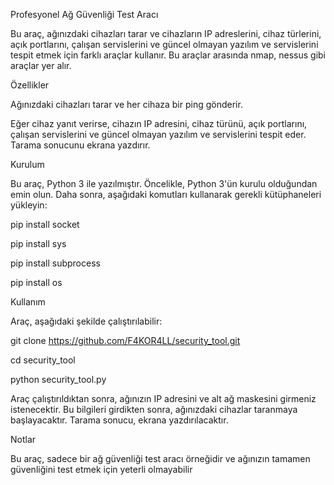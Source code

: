 Profesyonel Ağ Güvenliği Test Aracı

Bu araç, ağınızdaki cihazları tarar ve cihazların IP adreslerini, cihaz türlerini, açık portlarını, çalışan servislerini ve güncel olmayan yazılım ve servislerini tespit etmek için farklı araçlar kullanır. Bu araçlar arasında nmap, nessus gibi araçlar yer alır.

Özellikler

Ağınızdaki cihazları tarar ve her cihaza bir ping gönderir.

Eğer cihaz yanıt verirse, cihazın IP adresini, cihaz türünü, açık portlarını, çalışan servislerini ve güncel olmayan yazılım ve servislerini tespit eder.
Tarama sonucunu ekrana yazdırır.

Kurulum

Bu araç, Python 3 ile yazılmıştır. Öncelikle, Python 3'ün kurulu olduğundan emin olun. Daha sonra, aşağıdaki komutları kullanarak gerekli kütüphaneleri yükleyin:

pip install socket

pip install sys

pip install subprocess

pip install os

Kullanım

Araç, aşağıdaki şekilde çalıştırılabilir:

git clone https://github.com/F4KOR4LL/security_tool.git

cd security_tool

python security_tool.py

Araç çalıştırıldıktan sonra, ağınızın IP adresini ve alt ağ maskesini girmeniz istenecektir. Bu bilgileri girdikten sonra, ağınızdaki cihazlar taranmaya başlayacaktır. Tarama sonucu, ekrana yazdırılacaktır.

Notlar

Bu araç, sadece bir ağ güvenliği test aracı örneğidir ve ağınızın tamamen güvenliğini test etmek için yeterli olmayabilir
